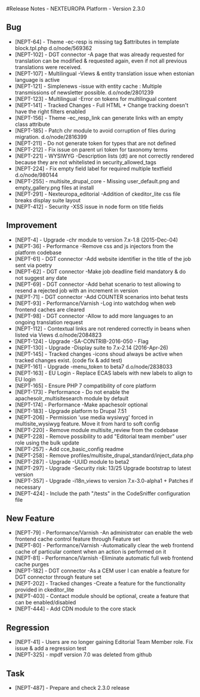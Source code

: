 
#Release Notes - NEXTEUROPA Platform - Version 2.3.0

## Bug
  * [NEPT-64] - Theme -ec-resp is missing tag $attributes in template block.tpl.php d.o/node/569362
  * [NEPT-102] - DGT connector -A page that was already requested for translation can be modified & requested again, even if not all previous translations were received.
  * [NEPT-107] - Multilingual -Views & entity translation issue when estonian language is active
  * [NEPT-121] - Simplenews -issue with entity cache : Multiple transmissions of newsletter possible. d.o/node/2801239
  * [NEPT-123] - Multilingual -Error on tokens for multilingual content
  * [NEPT-141] - Tracked Changes - Full HTML + Change tracking doesn't have the right filters enabled
  * [NEPT-156] - Theme -ec_resp_link can generate links with an empty class attribute
  * [NEPT-185] - Patch chr module to avoid corruption of files during migration. d.o/node/2816399
  * [NEPT-211] - Do not generate token for types that are not defined 
  * [NEPT-212] - Fix issue on parent uri token for taxonomy terms
  * [NEPT-221] - WYSIWYG -Description lists (dt) are not correctly rendered because they are not whitelisted in security_allowed_tags
  * [NEPT-224] - Fix empty field label for required multiple textfield d.o/node/980144
  * [NEPT-255] - multisite_drupal_core - Missing user_default.png and empty_gallery.png files at install
  * [NEPT-291] - Nexteuropa_editorial -Addition of ckeditor_lite css file breaks display suite layout
  * [NEPT-412] - Security -XSS issue in node form on title fields

## Improvement
  * [NEPT-4] - Upgrade -chr module to version 7.x-1.8 (2015-Dec-04)
  * [NEPT-36] - Performance -Remove css and js injectors from the platform codebase
  * [NEPT-61] - DGT connector -Add website identifier in the title of the job sent via poetry
  * [NEPT-62] - DGT connector -Make job deadline field mandatory & do not suggest any date
  * [NEPT-69] - DGT connector -Add behat scenario to test allowing to resend a rejected job with an increment in version
  * [NEPT-71] - DGT connector -Add COUNTER scenarios into behat tests
  * [NEPT-93] - Performance/Varnish -Log into watchdog when web frontend caches are cleared
  * [NEPT-98] - DGT connector -Allow to add more languages to an ongoing translation request
  * [NEPT-112] - Contextual links are not rendered correctly in beans when listed via Views d.o/node/2084823
  * [NEPT-124] - Upgrade -SA-CONTRIB-2016-050 - Flag
  * [NEPT-130] - Upgrade -Display suite to 7.x-2.14 (2016-Apr-26)
  * [NEPT-145] - Tracked changes -icons shoud always be active when tracked changes exist. (code fix & add test)
  * [NEPT-161] - Upgrade -menu_token to beta7  d.o/node/2838033
  * [NEPT-163] - EU Login - Replace ECAS labels with new labels to align to EU login
  * [NEPT-165] - Ensure PHP 7 compatibility of core platform
  * [NEPT-173] - Performance - Do not enable the apachesolr_multisitesearch module by default
  * [NEPT-174] - Performance -Make apachesolr optional
  * [NEPT-183] - Upgrade platform to Drupal 7.51
  * [NEPT-206] - Permission 'use media wysiwyg' forced in multisite_wysiwyg feature. Move it from hard to soft config
  * [NEPT-220] - Remove module multisite_review from the codebase
  * [NEPT-228] - Remove possibility to add "Editorial team member" user role using the bulk update
  * [NEPT-257] - Add cce_basic_config readme
  * [NEPT-258] - Remove profiles/multisite_drupal_standard/inject_data.php 
  * [NEPT-287] - Upgrade -UUID module to beta2
  * [NEPT-297] - Upgrade -Security risk: 13/25 Upgrade bootstrap to latest version
  * [NEPT-357] - Upgrade -i18n_views to version 7.x-3.0-alpha1 + Patches if necessary
  * [NEPT-424] - Include the path "/tests" in the CodeSniffer configuration file

## New Feature
  * [NEPT-79] - Performance/Varnish -An administrator can enable the web frontend cache control feature through Feature set
  * [NEPT-80] - Performance/Varnish -Automatically clear the web frontend cache of particular content when an action is performed on it
  * [NEPT-81] - Performance/Varnish -Eliminate automatic full web frontend cache purges
  * [NEPT-182] - DGT connector -As a CEM user I can enable a feature for DGT connector through feature set
  * [NEPT-202] - Tracked changes -Create a feature for the functionality provided in ckeditor_lite
  * [NEPT-403] - Contact module should be optional, create a feature that can be enabled/disabled
  * [NEPT-444] - Add CDN module to the core stack

## Regression
  * [NEPT-41] - Users are no longer gaining Editorial Team Member role. Fix issue & add a regression test
  * [NEPT-325] - mpdf version 7.0 was deleted from github

## Task
  * [NEPT-487] - Prepare and check 2.3.0 release

















